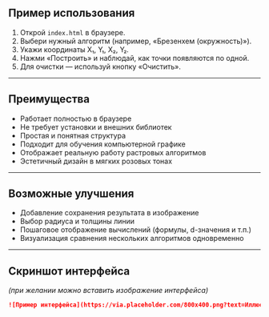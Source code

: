 

## Пример использования

1. Открой `index.html` в браузере.  
2. Выбери нужный алгоритм (например, «Брезенхем (окружность)»).  
3. Укажи координаты X₁, Y₁, X₂, Y₂.  
4. Нажми «Построить» и наблюдай, как точки появляются по одной.  
5. Для очистки — используй кнопку «Очистить».

---

## Преимущества

- Работает полностью в браузере  
- Не требует установки и внешних библиотек  
- Простая и понятная структура  
- Подходит для обучения компьютерной графике  
- Отображает реальную работу растровых алгоритмов  
- Эстетичный дизайн в мягких розовых тонах

---

## Возможные улучшения

- Добавление сохранения результата в изображение  
- Выбор радиуса и толщины линии  
- Пошаговое отображение вычислений (формулы, d-значения и т.п.)  
- Визуализация сравнения нескольких алгоритмов одновременно  

---

## Скриншот интерфейса

_(при желании можно вставить изображение интерфейса)_

```markdown
![Пример интерфейса](https://via.placeholder.com/800x400.png?text=Иллюстрация+растровых+алгоритмов)
